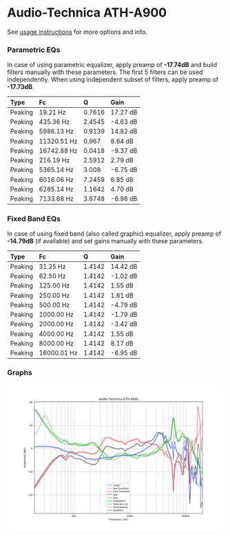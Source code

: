 # Audio-Technica ATH-A900
See [usage instructions](https://github.com/jaakkopasanen/AutoEq#usage) for more options and info.

### Parametric EQs
In case of using parametric equalizer, apply preamp of **-17.74dB** and build filters manually
with these parameters. The first 5 filters can be used independently.
When using independent subset of filters, apply preamp of **-17.73dB**.

| Type    | Fc          |      Q | Gain     |
|:--------|:------------|:-------|:---------|
| Peaking | 19.21 Hz    | 0.7616 | 17.27 dB |
| Peaking | 435.36 Hz   | 2.4545 | -4.63 dB |
| Peaking | 5986.13 Hz  | 0.9139 | 14.82 dB |
| Peaking | 11320.51 Hz | 0.967  | 8.64 dB  |
| Peaking | 16742.88 Hz | 0.0418 | -9.37 dB |
| Peaking | 216.19 Hz   | 2.5912 | 2.79 dB  |
| Peaking | 5365.14 Hz  | 3.008  | -6.75 dB |
| Peaking | 6016.06 Hz  | 7.2459 | 6.85 dB  |
| Peaking | 6285.14 Hz  | 1.1642 | 4.70 dB  |
| Peaking | 7133.68 Hz  | 3.6748 | -6.98 dB |

### Fixed Band EQs
In case of using fixed band (also called graphic) equalizer, apply preamp of **-14.79dB**
(if available) and set gains manually with these parameters.

| Type    | Fc          |      Q | Gain     |
|:--------|:------------|:-------|:---------|
| Peaking | 31.25 Hz    | 1.4142 | 14.42 dB |
| Peaking | 62.50 Hz    | 1.4142 | -1.02 dB |
| Peaking | 125.00 Hz   | 1.4142 | 1.55 dB  |
| Peaking | 250.00 Hz   | 1.4142 | 1.61 dB  |
| Peaking | 500.00 Hz   | 1.4142 | -4.79 dB |
| Peaking | 1000.00 Hz  | 1.4142 | -1.79 dB |
| Peaking | 2000.00 Hz  | 1.4142 | -3.42 dB |
| Peaking | 4000.00 Hz  | 1.4142 | 1.55 dB  |
| Peaking | 8000.00 Hz  | 1.4142 | 8.17 dB  |
| Peaking | 16000.01 Hz | 1.4142 | -6.95 dB |

### Graphs
![](./Audio-Technica%20ATH-A900.png)